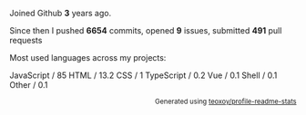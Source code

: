 Joined Github **3** years ago.

Since then I pushed **6654** commits, opened **9** issues, submitted **491** pull requests

Most used languages across my projects:

JavaScript / 85
HTML / 13.2
CSS / 1
TypeScript / 0.2
Vue / 0.1
Shell / 0.1
Other / 0.1

<p align="right"><sub>Generated using <a href="https://github.com/marketplace/actions/profile-readme-stats">teoxoy/profile-readme-stats</a></sub></p>
